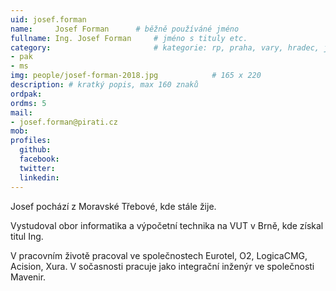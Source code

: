 ```yaml
---
uid: josef.forman
name:     Josef Forman  	# běžně používáné jméno
fullname: Ing. Josef Forman 	# jméno s tituly etc.
category:                 		# kategorie: rp, praha, vary, hradec, jmk, senat
- pak
- ms
img: people/josef-forman-2018.jpg            # 165 x 220
description: # kratký popis, max 160 znaků
ordpak: 
ordms: 5
mail:
- josef.forman@pirati.cz
mob:
profiles:
  github:
  facebook: 
  twitter:
  linkedin:
---
```

Josef pochází z Moravské Třebové, kde stále žije.

Vystudoval obor informatika a výpočetní technika na VUT v Brně, kde získal titul Ing.

V pracovním životě pracoval ve společnostech Eurotel, O2, LogicaCMG, Acision, Xura. V sočasnosti pracuje jako integrační inženýr ve společnosti Mavenir.

